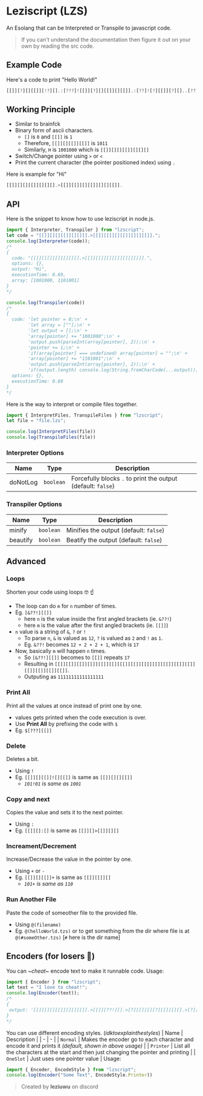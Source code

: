 # Leziscript (LZS)
An Esolang that can be Interpreted or Transpile to javascript code.
> If you can't understand the documentation then figure it out on your own by reading the src code.

## Example Code
Here's a code to print "Hello World!"
```ts
[[]][?][][[]][!?][].:[???]![[]][?][][[]][][[]].:[??]![?][[]][?][]..[??]![??][[]].>[[]][??!][].>[[]][][[]][][!?][[]].<<.>>>[!?][[]][?][][[]][].[??!]![][?][[]][?][].[??]![][[]][?][].>[[]][??][][[]].
```

## Working Principle
- Similar to brainfck
- Binary form of ascii characters.
  - `[]` is `0` and `[[]]` is `1`
  - Therefore, `[[]][][[]][[]]` is `1011`
  - Similarly, `H` is `1001000` which is `[[]][][][[]][][][]`
- Switch/Change pointer using `>` or `<`
- Print the current character (the pointer positioned index) using `.`

Here is example for "Hi"
```ts
[[]][][][[]][][][].>[[]][[]][][[]][][][[]].
```

## API
Here is the snippet to know how to use leziscript in node.js.
```ts
import { Interpreter, Transpiler } from "lzscript";
let code = "[[]][][][[]][][][].>[[]][[]][][[]][][][[]].";
console.log(Interpreter(code));
/*
{
  code: "[[]][][][[]][][][].>[[]][[]][][[]][][][[]].",
  options: {},
  output: "Hi",
  executionTime: 0.69,
  array: [1001000, 1101001]
}
*/

console.log(Transpiler(code))
/*
{
  code: 'let pointer = 0;\n' +
        'let array = [""];\n' +
        'let output = [];\n' +
        'array[pointer] += "1001000";\n' +
        'output.push(parseInt(array[pointer], 2));\n' +
        'pointer += 1;\n' +
        'if(array[pointer] === undefined) array[pointer] = "";\n' +
        'array[pointer] += "1101001";\n' +
        'output.push(parseInt(array[pointer], 2));\n' +
        'if(output.length) console.log(String.fromCharCode(...output));',
  options: {},
  executionTime: 0.69
}
*/
```

Here is the way to interpret or compile files together.
```ts
import { InterpretFiles, TranspileFiles } from "lzscript";
let file = "file.lzs";

console.log(InterpretFiles(file))
console.log(TranspileFiles(file))
```

### Interpreter Options
| Name | Type | Description |
| - | - | - |
| doNotLog | `boolean` | Forcefully blocks `.` to print the output (default: `false`) |

### Transpiler Options
| Name | Type | Description |
| - | - | - |
| minify | `boolean` | Minifies the output (default: `false`) |
| beautify | `boolean` | Beatify the output (default: `false`) |
## Advanced
### Loops
Shorten your code using loops 🤓 ☝️

- The loop can do `m` for `n` number of times.
- Eg. `[&??!][[]]`
  -  here `n` is the value inside the first angled brackets (ie. `&??!`)
  -  here `m` is the value after the first angled brackets (ie. `[[]]`)
- `n` value is a string of `&`, `?` or `!`
  - To parse `n`, `&` is valued as `12`, `?` is valued as `2` and `!` as `1`.
  - Eg. `&??!` becomes `12 + 2 + 2 + 1`, which is `17`
- Now, basically `m` will happen `n` times.
  - So `[&??!][[]]` becomes to `[[]]` repeats `17`
  - Resulting in `[[]][[]][[]][[]][[]][[]][[]][[]][[]][[]][[]][[]][[]][[]][[]][[]][[]]`.
  - Outputing as `11111111111111111`

### Print All
Print all the values at once instead of print one by one.
- values gets printed when the code execution is over.
- Use **Print All** by prefixing the code with `$`
- Eg. `$[???][[]]`

### Delete
Deletes a bit.
- Using `!`
- Eg. `[[]][][[]]![][[]]` is same as `[[]][][][[]]`
  - *`101!01` is same as `1001`*

### Copy and next
Copies the value and sets it to the next pointer.
- Using `:`
- Eg. `[[]][]:[]` is same as `[[]][]>[[]][][]`

### Increament/Decrement
Increase/Decrease the value in the pointer by one.
- Using `+` or `-`
- Eg. `[[]][][[]]+` is same as `[[]][[]][]`
  - *`101+` is same as `110`*


### Run Another File
Paste the code of someother file to the provided file.
- Using `@(filename)`
- Eg. `@(helloWorld.tzs)` or to get something from the dir where file is at `@(#someOther.tzs)` [`#` here is the dir name]

## Encoders (for losers 💅)
You can *~cheat~* encode text to make it runnable code.
Usage:
```ts
import { Encoder } from "lzscript";
let text = "I love to cheat!";
console.log(Encoder(text));
/*
{
 output: '[[]][][][[]][][][[]].>[[]][??!][].>[?][[]][][?][[]][][].>[?][[]][][??][[]].>[?!][[]][][?][[]][].>[?][[]][][][[]][][[]].>[[]][??!][].>[?!][[]][][[]][][].>[?][[]][][??][[]].>[[]][??!][].>[?][[]][?!][][?][[]].>[?][[]][][[]][?!][].>[?][[]][][][[]][][[]].>[?][[]][??][][[]].>[?!][[]][][[]][][].>[[]][??][][[]].',
}
*/
```

You can use different encoding styles. (*idktoexplainthestyles*)
| Name | Description |
| - | - |
| `Normal` | Makes the encoder go to each character and encode it and prints it *(default, shown in above usage)* |
| `Printer` | List all the characters at the start and then just changing the pointer and printing |
| `OneSlot` | Just uses one pointer value |
Usage:
```ts
import { Encoder, EncodeStyle } from "lzscript";
console.log(Encoder("Some Text", EncodeStyle.Printer))
```




> Created by **leziuwu** on discord